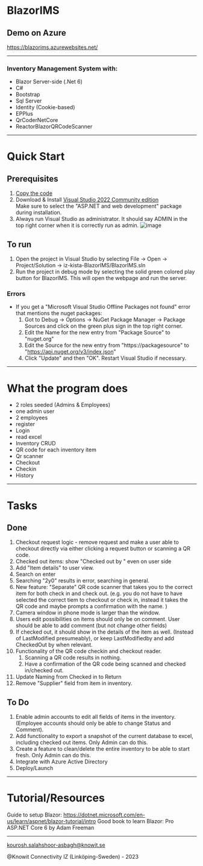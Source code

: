 # BlazorIMS

## Demo on Azure
https://blazorims.azurewebsites.net/

---
### Inventory Management System with:
* Blazor Server-side (.Net 6)
* C#
* Bootstrap
* Sql Server
* Identity (Cookie-based)
* EPPlus
* QrCoderNetCore
* ReactorBlazorQRCodeScanner

---

# Quick Start  
## Prerequisites  
1. [Copy the code](https://github.com/KnowitIZ/BlazorIMS/archive/refs/heads/master.zip)
1. Download & Install [Visual Studio 2022 Community edition](https://visualstudio.microsoft.com/thank-you-downloading-visual-studio/?sku=Community&channel=Release&version=VS2022&source=VSLandingPage&passive=false&cid=2030)  
	Make sure to select the "ASP.NET and web development" package during installation. 
1. Always run Visual Studio as administrator. It should say ADMIN in the top right corner when it is correctly run as admin. ![image](https://github.com/KnowitIZ/iz-kista-BlazorIMS/assets/58624466/395e00e0-59c8-4e2a-9278-6614ecd36c53)


## To run
1. Open the project in Visual Studio by selecting File ->  Open -> Project/Solution -> iz-kista-BlazorIMS/BlazorIMS.sln
2. Run the project in debug mode by selecting the solid green colored play button for BlazorIMS. This will open the webpage and run the server.

### Errors  
* If you get a "Microsoft Visual Studio Offline Packages not found" error that mentions the nuget packages: 
	1. Got to Debug -> Options -> NuGet Package Manager -> Package Sources and click on the green plus sign in the top right corner. 
	2. Edit the Name for the new entry from "Package Source" to "nuget.org"
	3. Edit the Source for the new entry from "https://packagesource" to "https://api.nuget.org/v3/index.json"
	4. Click "Update" and then "OK". Restart Visual Studio if necessary. 


---
# What the program does

* 2 roles seeded (Admins & Employees) 
* one admin user
* 2 employees
* register
* Login
* read excel
* Inventory CRUD
* QR code for each inventory item
* Qr scanner
* Checkout
* Checkin
* History

---
# Tasks  
	
## Done  
1. Checkout request logic - remove request and make a user able to checkout directly via either clicking a request button or scanning a QR code. 
1. Checked out items: show "Checked out by <email address>" even on user side
1. Add "Item details" to user view. 
1. Search on enter  
1. Searching "2y0" results in error, searching in general. 
1. New feature: "Separate" QR code scanner that takes you to the correct item for both check in and check out. (e.g. you do not have to have selected the correct tiem to checkout or check in, instead it takes the QR code and maybe prompts a confirmation with the name. )  
1. Camera window in phone mode is larger than the window.
1. Users edit possibilities on items should only be on comment. User should be able to add comment (but not change other fields)
1. If checked out, it should show in the details of the item as well. (Instead of LastModified presumeably), or keep LastModifiedby and add CheckedOut by when relevant. 
1. Functionality of the QR code checkin and checkout reader. 
	1. Scanning a QR code results in nothing. 
	1. Have a confirmation of the QR code being scanned and checked in/checked out.
1. Update Naming from Checked in to Return
1. Remove "Supplier" field from item in inventory. 
	
## To Do  
1. Enable admin accounts to edit all fields of items in the inventory. (Employee accounts should only be able to change Status and Comment). 
1. Add functionality to export a snapshot of the current database to excel, including checked out items. Only Admin can do this. 
1. Create a feature to clean/delete the entire inventory to be able to start fresh. Only Admin can do this. 
1. Integrate with Azure Active Directory
1. Deploy/Launch



---
# Tutorial/Resources  

Guide to setup Blazor: https://dotnet.microsoft.com/en-us/learn/aspnet/blazor-tutorial/intro
Good book to learn Blazor: Pro ASP.NET Core 6 by Adam Freeman
	
---

kourosh.salahshoor-asbagh@knowit.se

@Knowit Connectivity IZ (Linköping-Sweden) - 2023
